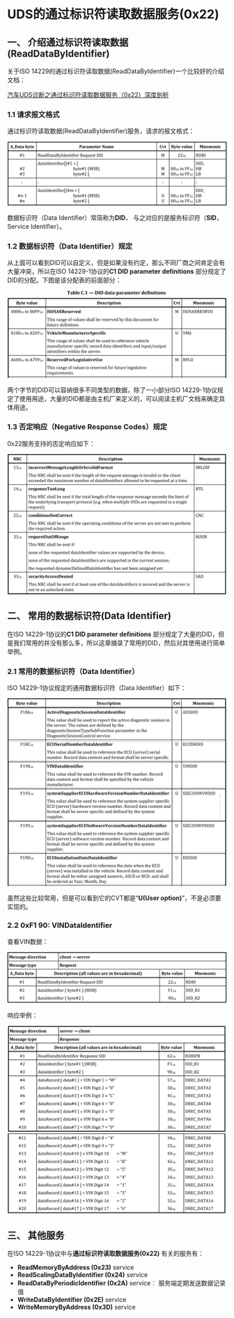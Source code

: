 # UDS的通过标识符读取数据服务(0x22)




## 一、 介绍通过标识符读取数据(ReadDataByIdentifier)

关于ISO 14229的通过标识符读取数据(ReadDataByIdentifier)一个比较好的介绍文档：

[汽车UDS诊断之通过标识符读取数据服务（0x22）深度剖析](https://blog.csdn.net/qq_40242571/article/details/120756736)


### 1.1 请求报文格式

通过标识符读取数据(ReadDataByIdentifier)服务，请求的报文格式：

![0x22_Request_Message_Definition](.//Picture//ReadDataByIdentifier_0x22//0x22_Request_Message_Definition.png)

数据标识符（Data Identifier）常简称为**DID**， 与之对应的是服务标识符（**SID**，Service Identifier）。

### 1.2 数据标识符（Data Identifier）规定

从上面可以看到DID可以自定义，但是如果没有约定，那么不同厂商之间肯定会有大量冲突，所以在ISO 14229-1协议的**C1 DID parameter definitions** 部分规定了DID的分配。下图是该分配表的前面部分：

![0x22_DID_Definitions_01](.//Picture//ReadDataByIdentifier_0x22//0x22_DID_Definitions_01.png)

两个字节的DID可以容纳很多不同类型的数据，除了一小部分ISO 14229-1协议规定了使用用途，大量的DID都是由主机厂来定义的，可以阅读主机厂文档来确定具体用途。



### 1.3 否定响应（Negative Response Codes）规定

0x22服务支持的否定响应如下：

![0x22_Supported_NegativeResponseCodes](.//Picture//ReadDataByIdentifier_0x22//0x22_Supported_NegativeResponseCodes.png)



## 二、 常用的数据标识符(Data Identifier)

在ISO 14229-1协议的**C1 DID parameter definitions** 部分规定了大量的DID，但是我们常用的并没有那么多，所以这章摘录了常用的DID，然后对其使用进行简单举例。

### 2.1 常用的数据标识符（Data Identifier）

ISO 14229-1协议规定的通用数据标识符（Data Identifier）如下：

![0x22_DID_Definitions_02](.//Picture//ReadDataByIdentifier_0x22//0x22_DID_Definitions_02.png)

虽然这些比较常用，但是可以看到它的CVT都是“**U(User option)**”，不是必须要实现的。



### 2.2  0xF1 90: VINDataIdentifier

查看VIN数据：

![0x22_F1_90](.//Picture//ReadDataByIdentifier_0x22//0x22_F1_90.png)

响应举例：

![0x22_F1_90_response](.//Picture//ReadDataByIdentifier_0x22//0x22_F1_90_response.png)



## 三、 其他服务

在ISO 14229-1协议中与**通过标识符读取数据服务(0x22)** 有关的服务有：

- **ReadMemoryByAddress (0x23)** service
- **ReadScalingDataByIdentifier (0x24)** service
- **ReadDataByPeriodicIdentifier (0x2A)** service： 服务端定期发送数据记录值
- **WriteDataByIdentifier (0x2E)** service
- **WriteMemoryByAddress (0x3D)** service

